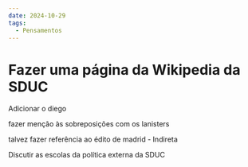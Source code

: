 ```yaml
---
date: 2024-10-29
tags:
  - Pensamentos
---
```


# Fazer uma página da Wikipedia da SDUC 

Adicionar o diego

fazer menção às sobreposições com os lanisters

talvez fazer referência ao édito de madrid - Indireta

Discutir as escolas da política externa da SDUC
